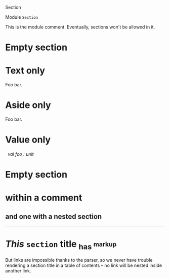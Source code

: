 Section

 Module  `` Section `` 


This is the module comment. Eventually, sections won't be allowed in it.


# Empty section



# Text only


Foo bar.




# Aside only


Foo bar.




# Value only


<a id="val-foo"></a>
###### &nbsp; val foo : unit




# Empty section



# within a comment



## and one with a nested section
---



# _This_  `` section ``  **title** <sub>has <sup>markup


But links are impossible thanks to the parser, so we never have trouble rendering a section title in a table of contents – no link will be nested inside another link.

